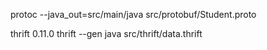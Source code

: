 protoc --java_out=src/main/java src/protobuf/Student.proto

thrift 0.11.0
thrift --gen java src/thrift/data.thrift
